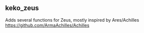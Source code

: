 ## keko_zeus
Adds several functions for Zeus, mostly inspired by Ares/Achilles https://github.com/ArmaAchilles/Achilles

